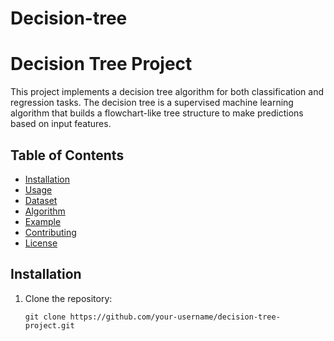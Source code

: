 # Decision-tree
# Decision Tree Project

This project implements a decision tree algorithm for both classification and regression tasks. 
The decision tree is a supervised machine learning algorithm that builds a flowchart-like tree 
structure to make predictions based on input features.

## Table of Contents
- [Installation](#installation)
- [Usage](#usage)
- [Dataset](#dataset)
- [Algorithm](#algorithm)
- [Example](#example)
- [Contributing](#contributing)
- [License](#license)

## Installation

1. Clone the repository:

   ```shell
   git clone https://github.com/your-username/decision-tree-project.git

